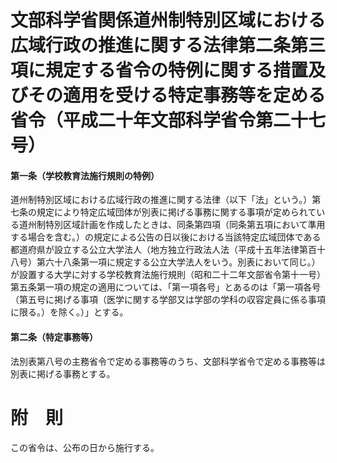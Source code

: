 # 文部科学省関係道州制特別区域における広域行政の推進に関する法律第二条第三項に規定する省令の特例に関する措置及びその適用を受ける特定事務等を定める省令（平成二十年文部科学省令第二十七号）
#### 第一条（学校教育法施行規則の特例）
道州制特別区域における広域行政の推進に関する法律（以下「法」という。）第七条の規定により特定広域団体が別表に掲げる事務に関する事項が定められている道州制特別区域計画を作成したときは、同条第四項（同条第五項において準用する場合を含む。）の規定による公告の日以後における当該特定広域団体である都道府県が設立する公立大学法人（地方独立行政法人法（平成十五年法律第百十八号）第六十八条第一項に規定する公立大学法人をいう。別表において同じ。）が設置する大学に対する学校教育法施行規則（昭和二十二年文部省令第十一号）第五条第一項の規定の適用については、「第一項各号」とあるのは「第一項各号（第五号に掲げる事項（医学に関する学部又は学部の学科の収容定員に係る事項に限る。）を除く。）」とする。
#### 第二条（特定事務等）
法別表第八号の主務省令で定める事務等のうち、文部科学省令で定める事務等は別表に掲げる事務とする。
# 附　則
この省令は、公布の日から施行する。
